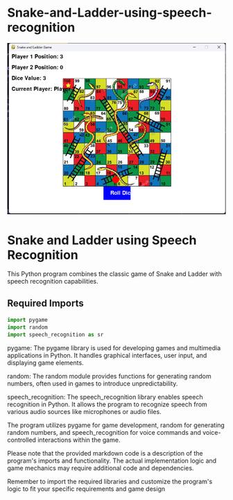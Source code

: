 # Snake-and-Ladder-using-speech-recognition
![Image 1](game.png)
# Snake and Ladder using Speech Recognition

This Python program combines the classic game of Snake and Ladder with speech recognition capabilities.

## Required Imports

```python
import pygame
import random
import speech_recognition as sr
```
pygame: The pygame library is used for developing games and multimedia applications in Python. It handles graphical interfaces, user input, and displaying game elements.

random: The random module provides functions for generating random numbers, often used in games to introduce unpredictability.

speech_recognition: The speech_recognition library enables speech recognition in Python. It allows the program to recognize speech from various audio sources like microphones or audio files.

The program utilizes pygame for game development, random for generating random numbers, and speech_recognition for voice commands and voice-controlled interactions within the game.

Please note that the provided markdown code is a description of the program's imports and functionality. The actual implementation logic and game mechanics may require additional code and dependencies.

Remember to import the required libraries and customize the program's logic to fit your specific requirements and game design
